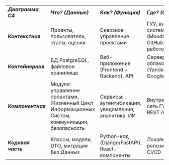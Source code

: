 |     |     |     |     |     |     |     |
| --- | --- | --- | --- | --- | --- | --- |
| **_Диаграмма C4_** | **_Что? (Данные)_** | **_Как? (Функция)_** | **_Где? (Сеть)_** | **_Кто? (Люди)_** | **_Когда? (Время)_** | **_Почему? (Мотивация)_** |
| **_Контекстная_** | Проекты, пользователи, этапы, оценки | Сквозное управление проектами | ГУУ, внешние системы (Moodle, GitHub, работодатели) | Студенты, кураторы, админы, эксперты | Полный жизненный цикл проекта | Автоматизация, прозрачность, интеграция |
| **_Контейнерная_** | БД PostgreSQL, файловое хранилище | Веб-приложение (Frontend + Backend), API | Серверы ГУУ, облако (Yandex.Disk, Google Drive) | Пользователи через браузер | Постоянный доступ в рабочее время | Масштабируемость, безопасность, доступность |
| **_Компонентная_** | Модули: управление проектами, Жизненный Цикл Информационных Систем, коммуникации, безопасность | Сервисы: аутентификация, уведомления, аналитика, ИИ | Внутренняя сеть ГУУ, REST API | Системные роли (микросервисы) | В реальном времени + отложенные задачи | Гибкость, повторное использование, надёжность |
| **_Кодовая часть_** | Классы, модели, DTO, миграции Баз Данных | Python-код (Django/FastAPI), React-компоненты | Локальные репозитории, CI/CD | Разработчики, тестировщики | Этапы разработки, спринты | Качество, соответствие ТЗ, безопасность |